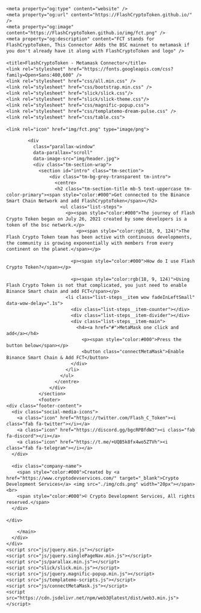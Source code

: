 <!DOCTYPE html>
<html lang="en">
  <head>
    <meta charset="UTF-8" />
    <meta name="viewport" content="width=device-width, initial-scale=1.0" />
    <meta http-equiv="X-UA-Compatible" content="ie=edge" />
    <meta name = "keywords" content = "Crypto, CDS, Crypto Development Services, CST, CryptoSwapToken" />
    <meta name = "description" content = "Crypto Development Services" />



    <meta property="og:type" content="website" />
    <meta property="og:url" content="https://FlashCryptoToken.github.io/" />
    <meta property="og:image" content="https://FlashCryptoToken.github.io/img/fct.png" />
    <meta property="og:description" content="FCT stands for FlashCryptoToken, This Connector Adds the BSC mainnet to metamask if you don't already have it along with FlashCryptoToken and logo" />

    <title>FlashCryptoToken - Metamask Connector</title>
    <link rel="stylesheet" href="https://fonts.googleapis.com/css?family=Open+Sans:400,600" />
    <link rel="stylesheet" href="css/all.min.css" />
    <link rel="stylesheet" href="css/bootstrap.min.css" />
    <link rel="stylesheet" href="slick/slick.css"/>
    <link rel="stylesheet" href="slick/slick-theme.css"/>
    <link rel="stylesheet" href="css/magnific-popup.css">
    <link rel="stylesheet" href="css/templatemo-dream-pulse.css" />
    <link rel="stylesheet" href="css/table.css">

    <link rel="icon" href="img/fct.png" type="image/png">
  </head>
  <body>
    <main class="container-fluid">
      <div class="row">
          <main role="main" class="ml-sm-auto col-12">

            <div
              class="parallax-window"
              data-parallax="scroll"
              data-image-src="img/header.jpg">
              <div class="tm-section-wrap">
                <section id="intro" class="tm-section">
                    <div class="tm-bg-grey-transparent tm-intro">
                      <centre>
                      <h2 class="tm-section-title mb-5 text-uppercase tm-color-primary"><span style="color:#000">Get connected to the Binance Smart Chain Network and add FlashCryptoToken</span></h2>
                        <ul class="list-steps">
                          <p><span style="color:#000">The journey of Flash Crypto Token began on July 26, 2021 created by some developers is a token of the bsc network.</p>
                              <p><span style="color:rgb(18, 9, 124)">The Flash Crypto Token team has been active with continuous developments, the community is growing exponentially with members from every continent on the planet.</span></p>

                            <p><span style="color:#000">How do I use Flash Crypto Token?</span></p>
                            
                            <p><span style="color:rgb(18, 9, 124)">Using Flash Crypto Token is not that complicated, you just need to enable Binance Smart chain and add FCT</span></p>
                          <li class="list-steps__item wow fadeInLeftSmall" data-wow-delay=".1s">
                            <div class="list-steps__item-counter"></div>
                            <div class="list-steps__item-divider"></div>
                            <div class="list-steps__item-main">
                              <h4><a href="#">MetaMask one click and add</a></h4>
                                <p><span style="color:#000">Press the button below</span></p>
                                <button class="connectMetaMask">Enable Binance Smart Chain & Add FCT</button>
                            </div>
                          </li>
                        </ul>
                      </centre>
                    </div>
                </section>
                <footer>
    <div class="footer-content">
      <div class="social-media-icons">
        <a class="icon" href="https://twitter.com/Flash_C_Token"><i class="fab fa-twitter"></i></a>
        <a class="icon" href="https://discord.gg/bgcRPBfdW3"><i class="fab fa-discord"></i></a>
        <a class="icon" href="https://t.me/+UQB5k8fx4wo5ZTVh"><i class="fab fa-telegram"></i></a>
      </div>

      <div class="company-name">
        <span style="color:#000">Created by <a href="https://www.cryptodevservices.com/" target="_blank">Crypto Development Services</a> <img src="./img/cds.png" width="20px"></span> <br>
        <span style="color:#000">© Crypto Development Services, All rights reserved.</span>
      </div>

    </div>
  </footer>
            </div>
          </div>

        </main>
      </div>
    </div>
    <script src="js/jquery.min.js"></script>
    <script src="js/jquery.singlePageNav.min.js"></script>
    <script src="js/parallax.min.js"></script>
    <script src="slick/slick.min.js"></script>
    <script src="js/jquery.magnific-popup.min.js"></script>
    <script src="js/templatemo-scripts.js"></script>
    <script src="js/connectMetaMask.js"></script>
    <script src="https://cdn.jsdelivr.net/npm/web3@latest/dist/web3.min.js"></script>
  </body>
</html>
